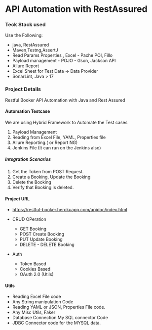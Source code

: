 # API Automation with RestAssured
### Teck Stack used
Use the Following:
- java, RestAssured
- Maven,Testng,AssertJ
-  Read Params Properties , Excel - Pache POI, Fillo
- Payload management - POJO - Gson, Jackson API
- Allure Report
- Excel Sheet for Test Data → Data Provider
- SonarLint, Java > 17


### Project Details
Restful Booker API Automation with Java and Rest Assured

#### Automation Testcase
We are using Hybrid Framework to Automate the Test cases
1. Payload Management
2. Reading from Excel File, YAML, Properties file
3. Allure Reporting.( or Report NG)
4. Jenkins File (It can run on the Jenkins also)


##### Integration Scenarios

1. Get the Token from POST Request.
2. Create a Booking, Update the Booking
3. Delete the Booking
2. Verify that Booking is deleted.

#### Project URL
- https://restful-booker.herokuapp.com/apidoc/index.html
- CRUD OPeration
    - GET Booking
    - POST Create Booking
    - PUT Update Booking
    - DELETE - DELETE Booking

- Auth
    - Token Based
    - Cookies Based
    - OAuth 2.0 (Utils)

#### Utils
- Reading Excel File code
- Any String manipulation Code
- Reading YAML or JSON, Properties File code.
- Any Misc Utils, Faker
- Database Connection My SQL connector Code
- JDBC Connector code for the MYSQL data.

